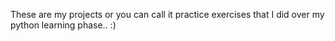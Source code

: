 These are my projects or you can call it practice exercises that I did over my python learning phase.. :)
